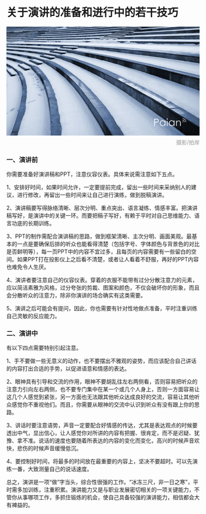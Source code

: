 # 关于演讲的准备和进行中的若干技巧

![变奏](images/bianzou.jpg)
<div style="margin-top:-10px;color:#999;text-align:right;">摄影/拍岸</div>

### 一、演讲前
 
你需要准备好演讲稿和PPT，注意仪容仪表。具体来说需注意如下五点。
 
1、安排好时间，如果时间允许，一定要提前完成，留出一些时间来采纳别人的建议，进行修改，再留出一些时间来让自己进行演练，做到脱稿演讲。
 
2、演讲稿要写得脉络清晰、层次分明、重点突出、语言凝练、情感丰富。把演讲稿写好，是演讲中的关键一环。而要把稿子写好，有赖于平时对自己思维能力、语言功底的长期训练。
 
3、PPT的制作需配合演讲稿的思路，做到框架清晰、主次分明、画面美观。最基本的一点是要确保后排的听众也能看得清楚（包括字号、字体颜色与背景色的对比是否鲜明等），每一页PPT中的内容不宜过多，且每页的内容需要有一些留白的空间。如果PPT打在投影仪上之后看不清楚，或者让人看着不舒服，再好的PPT内容也难免令人生厌。
 
4、演讲者要注意自己的仪容仪表。穿着的衣服不能带有过分分散注意力的元素，应以简洁素雅为风格，过分夸张的剪裁、图案和颜色，不仅会破坏你的形象，而且会分散听众的注意力，除非你演讲的场合确实有这类需要。
 
5、演讲之后可能会有提问，因此，你也需要有针对性地做点准备，平时注重训练自己灵敏的反应能力。
 
### 二、演讲中
 
有以下四点需要特别引起注意。
 
1、手不要做一些无意义的动作，也不要摆出不雅观的姿势，而应该配合自己讲话的内容打出合适的手势，以促进语意和情感的表达。
 
2、眼神具有引导和交流的作用，眼神不要胡乱往左右两侧看，否则容易把听众的注意力引向左右两侧，也不要专门集中在某一个或几个人身上，否则一方面容易让这几个人感觉到紧张，另一方面也无法跟其他听众达成良好的交流，容易让其他听众感觉你不重视他们。而且，你需要从眼神的交流中认识到听众有没有跟上你的思路。
 
3、讲话时要注意语势，声音一定要配合好情感的传达，尤其是表达观点的时候要透出中气，显出信心，让人感觉你对所讲的内容有把握、很肯定，而不是迟疑、犹豫、拿不准。说话的速度也要随着所表达的内容的变化而变化，高兴的时候声音欢快，悲伤的时候声音缓慢低沉。
 
4、要控制好时间，将最多的时间放在最重要的内容上，坚决不要超时。可以先演练一番，大致测量自己的说话速度。
 
总之，演讲是一项“做”字当头，综合性很强的工作。“冰冻三尺，非一日之寒”，平时需多加训练，注重积累。演讲能力又是与职业发展密切相关的一项关键能力，不管你从事哪项工作，多抓住锻炼的机会，使自己具备较强的演讲能力，相信都会大有裨益的。
